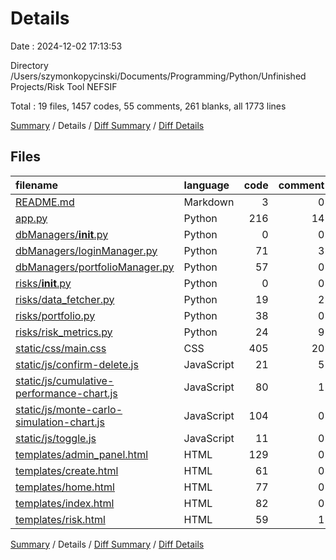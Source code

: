 # Details

Date : 2024-12-02 17:13:53

Directory /Users/szymonkopycinski/Documents/Programming/Python/Unfinished Projects/Risk Tool NEFSIF

Total : 19 files,  1457 codes, 55 comments, 261 blanks, all 1773 lines

[Summary](results.md) / Details / [Diff Summary](diff.md) / [Diff Details](diff-details.md)

## Files
| filename | language | code | comment | blank | total |
| :--- | :--- | ---: | ---: | ---: | ---: |
| [README.md](/README.md) | Markdown | 3 | 0 | 1 | 4 |
| [app.py](/app.py) | Python | 216 | 14 | 70 | 300 |
| [dbManagers/__init__.py](/dbManagers/__init__.py) | Python | 0 | 0 | 1 | 1 |
| [dbManagers/loginManager.py](/dbManagers/loginManager.py) | Python | 71 | 3 | 20 | 94 |
| [dbManagers/portfolioManager.py](/dbManagers/portfolioManager.py) | Python | 57 | 0 | 19 | 76 |
| [risks/__init__.py](/risks/__init__.py) | Python | 0 | 0 | 2 | 2 |
| [risks/data_fetcher.py](/risks/data_fetcher.py) | Python | 19 | 2 | 5 | 26 |
| [risks/portfolio.py](/risks/portfolio.py) | Python | 38 | 0 | 15 | 53 |
| [risks/risk_metrics.py](/risks/risk_metrics.py) | Python | 24 | 9 | 13 | 46 |
| [static/css/main.css](/static/css/main.css) | CSS | 405 | 20 | 91 | 516 |
| [static/js/confirm-delete.js](/static/js/confirm-delete.js) | JavaScript | 21 | 5 | 3 | 29 |
| [static/js/cumulative-performance-chart.js](/static/js/cumulative-performance-chart.js) | JavaScript | 80 | 1 | 3 | 84 |
| [static/js/monte-carlo-simulation-chart.js](/static/js/monte-carlo-simulation-chart.js) | JavaScript | 104 | 0 | 9 | 113 |
| [static/js/toggle.js](/static/js/toggle.js) | JavaScript | 11 | 0 | 1 | 12 |
| [templates/admin_panel.html](/templates/admin_panel.html) | HTML | 129 | 0 | 3 | 132 |
| [templates/create.html](/templates/create.html) | HTML | 61 | 0 | 0 | 61 |
| [templates/home.html](/templates/home.html) | HTML | 77 | 0 | 3 | 80 |
| [templates/index.html](/templates/index.html) | HTML | 82 | 0 | 1 | 83 |
| [templates/risk.html](/templates/risk.html) | HTML | 59 | 1 | 1 | 61 |

[Summary](results.md) / Details / [Diff Summary](diff.md) / [Diff Details](diff-details.md)